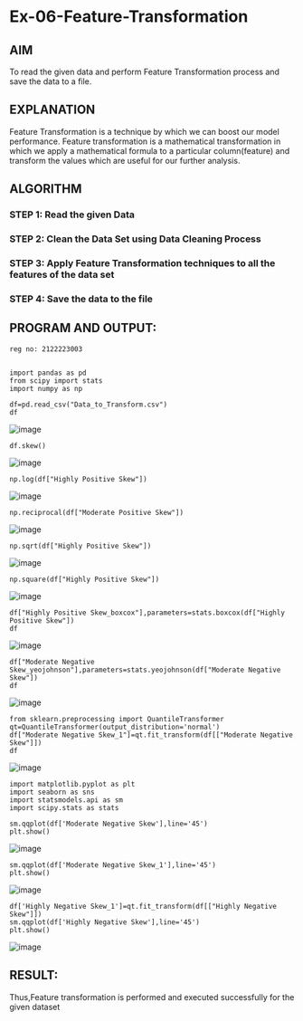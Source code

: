 # Ex-06-Feature-Transformation

## AIM
To read the given data and perform Feature Transformation process and save the data to a file.

## EXPLANATION
Feature Transformation is a technique by which we can boost our model performance. Feature transformation is a mathematical transformation in which we apply a mathematical formula to a particular column(feature) and transform the values which are useful for our further analysis.

## ALGORITHM
### STEP 1: Read the given Data

### STEP 2: Clean the Data Set using Data Cleaning Process

### STEP 3: Apply Feature Transformation techniques to all the features of the data set

### STEP 4: Save the data to the file

## PROGRAM AND OUTPUT:
```
reg no: 2122223003


import pandas as pd
from scipy import stats
import numpy as np
```
```
df=pd.read_csv("Data_to_Transform.csv")
df
```

![image](https://github.com/JoyceBeulah/Ex-06-Feature-Transformation/assets/118343698/3805dbef-ab5f-49b4-bdbc-fe3293454984)

```
df.skew()
```

![image](https://github.com/JoyceBeulah/Ex-06-Feature-Transformation/assets/118343698/3fd9e28a-5d82-430c-a732-19146cea2861)

```
np.log(df["Highly Positive Skew"])
```

![image](https://github.com/JoyceBeulah/Ex-06-Feature-Transformation/assets/118343698/08006ad8-ed48-4c26-81c1-244c8849e0ef)

```
np.reciprocal(df["Moderate Positive Skew"])
```

![image](https://github.com/JoyceBeulah/Ex-06-Feature-Transformation/assets/118343698/3eb5ce3a-7993-4bcf-a0ab-c367bd13e564)

```
np.sqrt(df["Highly Positive Skew"])
```

![image](https://github.com/JoyceBeulah/Ex-06-Feature-Transformation/assets/118343698/40c1142e-890f-4dc8-92ef-241dfef3f96d)

```
np.square(df["Highly Positive Skew"])
```

![image](https://github.com/JoyceBeulah/Ex-06-Feature-Transformation/assets/118343698/69f74411-a8f6-4949-a7d7-92cb57f50e09)

```
df["Highly Positive Skew_boxcox"],parameters=stats.boxcox(df["Highly Positive Skew"])
df
```

![image](https://github.com/JoyceBeulah/Ex-06-Feature-Transformation/assets/118343698/8cea9b87-b6e3-496e-94e3-a76bcfb36ae3)

```
df["Moderate Negative Skew_yeojohnson"],parameters=stats.yeojohnson(df["Moderate Negative Skew"])
df
```

![image](https://github.com/JoyceBeulah/Ex-06-Feature-Transformation/assets/118343698/8e2eebec-bdaf-497e-bf01-f0a907735840)

```
from sklearn.preprocessing import QuantileTransformer
qt=QuantileTransformer(output_distribution='normal')
df["Moderate Negative Skew_1"]=qt.fit_transform(df[["Moderate Negative Skew"]])
df
```

![image](https://github.com/JoyceBeulah/Ex-06-Feature-Transformation/assets/118343698/f267eaa2-6272-4edd-bd46-e30e38511fbf)

```
import matplotlib.pyplot as plt
import seaborn as sns
import statsmodels.api as sm
import scipy.stats as stats
```
```
sm.qqplot(df['Moderate Negative Skew'],line='45')
plt.show()
```

![image](https://github.com/JoyceBeulah/Ex-06-Feature-Transformation/assets/118343698/718226f5-5b1e-4d4c-aca8-562fd2444016)

```
sm.qqplot(df['Moderate Negative Skew_1'],line='45')
plt.show()
```

![image](https://github.com/JoyceBeulah/Ex-06-Feature-Transformation/assets/118343698/f2126b6f-adf7-4454-a4c6-158d861e90e2)

```
df['Highly Negative Skew_1']=qt.fit_transform(df[["Highly Negative Skew"]])
sm.qqplot(df['Highly Negative Skew'],line='45')
plt.show()
```

![image](https://github.com/JoyceBeulah/Ex-06-Feature-Transformation/assets/118343698/16d129d9-e2bc-46d1-a86a-b2e607814af4)

## RESULT:
Thus,Feature transformation is performed and executed successfully for the given dataset

